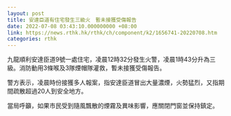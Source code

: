 ```yaml
---
layout: post
title: 安達臣道有住宅發生三級火　暫未接獲受傷報告
date: 2022-07-08 03:43:10.000000000 +08:00
link: https://news.rthk.hk/rthk/ch/component/k2/1656741-20220708.htm
categories: rthk
---
```


九龍順利安達臣道9號一處住宅，凌晨12時32分發生火警，凌晨1時43分升為三級。消防動用3條喉及3隊煙帽隊灌救，暫未接獲受傷報告。

警方表示，凌晨時份接獲多人報案，指安達臣道冒出大量濃煙，火勢猛烈，又指期間疏散超過20人到安全地方。

當局呼籲，如果市民受到隨風飄散的煙霧及異味影響，應關閉門窗並保持鎮定。
